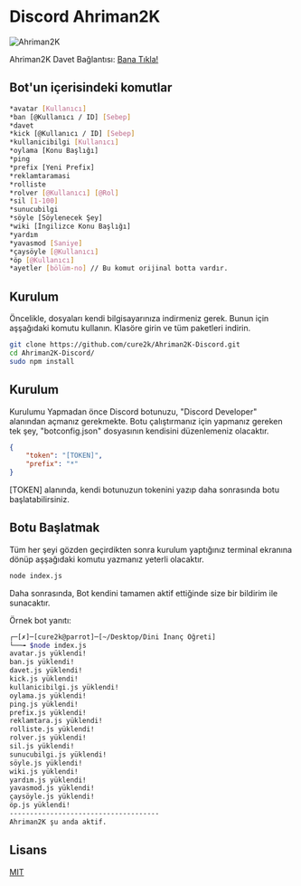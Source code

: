 # Discord Ahriman2K

![Ahriman2K](https://i.hizliresim.com/9CD4he.png)

Ahriman2K Davet Bağlantısı: [Bana Tıkla!](https://discord.com/api/oauth2/authorize?client_id=701529204101087252&permissions=8&scope=bot)

## Bot'un içerisindeki komutlar
```bash
*avatar [Kullanıcı]
*ban [@Kullanıcı / ID] [Sebep]
*davet
*kick [@Kullanıcı / ID] [Sebep]
*kullanicibilgi [Kullanıcı]
*oylama [Konu Başlığı]
*ping
*prefix [Yeni Prefix]
*reklamtaramasi
*rolliste
*rolver [@Kullanıcı] [@Rol]
*sil [1-100]
*sunucubilgi
*söyle [Söylenecek Şey]
*wiki [İngilizce Konu Başlığı]
*yardım
*yavasmod [Saniye]
*çaysöyle [@Kullanıcı]
*öp [@Kullanıcı]
*ayetler [bölüm-no] // Bu komut orijinal botta vardır.
```

## Kurulum

Öncelikle, dosyaları kendi bilgisayarınıza indirmeniz gerek. Bunun için aşşağıdaki komutu kullanın. Klasöre girin ve tüm paketleri indirin.

```bash
git clone https://github.com/cure2k/Ahriman2K-Discord.git
cd Ahriman2K-Discord/
sudo npm install
```

## Kurulum

Kurulumu Yapmadan önce Discord botunuzu, "Discord Developer" alanından açmanız gerekmekte. Botu çalıştırmanız için yapmanız gereken tek şey, "botconfig.json" dosyasının kendisini düzenlemeniz olacaktır.

```json
{
    "token": "[TOKEN]",
    "prefix": "*"
}
```

[TOKEN] alanında, kendi botunuzun tokenini yazıp daha sonrasında botu başlatabilirsiniz.

## Botu Başlatmak

Tüm her şeyi gözden geçirdikten sonra kurulum yaptığınız terminal ekranına dönüp aşşağıdaki komutu yazmanız yeterli olacaktır.

```bash
node index.js
```

Daha sonrasında, Bot kendini tamamen aktif ettiğinde size bir bildirim ile sunacaktır.

Örnek bot yanıtı:
```bash
┌─[✗]─[cure2k@parrot]─[~/Desktop/Dini İnanç Öğreti]
└──╼ $node index.js 
avatar.js yüklendi!
ban.js yüklendi!
davet.js yüklendi!
kick.js yüklendi!
kullanicibilgi.js yüklendi!
oylama.js yüklendi!
ping.js yüklendi!
prefix.js yüklendi!
reklamtara.js yüklendi!
rolliste.js yüklendi!
rolver.js yüklendi!
sil.js yüklendi!
sunucubilgi.js yüklendi!
söyle.js yüklendi!
wiki.js yüklendi!
yardım.js yüklendi!
yavasmod.js yüklendi!
çaysöyle.js yüklendi!
öp.js yüklendi!
-------------------------------------
Ahriman2K şu anda aktif.
```

## Lisans
[MIT](https://choosealicense.com/licenses/mit/)
